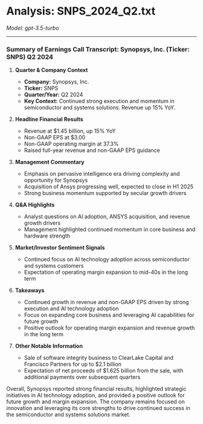 # Analysis: SNPS_2024_Q2.txt

*Model: gpt-3.5-turbo*

---

### Summary of Earnings Call Transcript: Synopsys, Inc. (Ticker: SNPS) Q2 2024

1. **Quarter & Company Context**
   - **Company:** Synopsys, Inc.
   - **Ticker:** SNPS
   - **Quarter/Year:** Q2 2024
   - **Key Context:** Continued strong execution and momentum in semiconductor and systems solutions. Revenue up 15% YoY.

2. **Headline Financial Results**
   - Revenue at $1.45 billion, up 15% YoY
   - Non-GAAP EPS at $3.00
   - Non-GAAP operating margin at 37.3%
   - Raised full-year revenue and non-GAAP EPS guidance

3. **Management Commentary**
   - Emphasis on pervasive intelligence era driving complexity and opportunity for Synopsys
   - Acquisition of Ansys progressing well, expected to close in H1 2025
   - Strong business momentum supported by secular growth drivers

4. **Q&A Highlights**
   - Analyst questions on AI adoption, ANSYS acquisition, and revenue growth drivers
   - Management highlighted continued momentum in core business and hardware strength

5. **Market/Investor Sentiment Signals**
   - Continued focus on AI technology adoption across semiconductor and systems customers
   - Expectation of operating margin expansion to mid-40s in the long term

6. **Takeaways**
   - Continued growth in revenue and non-GAAP EPS driven by strong execution and AI technology adoption
   - Focus on expanding core business and leveraging AI capabilities for future growth
   - Positive outlook for operating margin expansion and revenue growth in the long term

7. **Other Notable Information**
   - Sale of software integrity business to ClearLake Capital and Francisco Partners for up to $2.1 billion
   - Expectation of net proceeds of $1.625 billion from the sale, with additional payments over subsequent quarters

Overall, Synopsys reported strong financial results, highlighted strategic initiatives in AI technology adoption, and provided a positive outlook for future growth and margin expansion. The company remains focused on innovation and leveraging its core strengths to drive continued success in the semiconductor and systems solutions market.